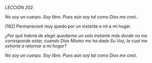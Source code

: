 *LECCIÓN 202*

*No soy un cuerpo. Soy libre.*
*Pues aún soy tal como Dios me creó.*

(182) Permaneceré muy quedo por un instante e iré a mi hogar.

_¿Por qué habría de elegir quedarme un solo instante más donde no me corresponde estar, cuando Dios Mismo me ha dado Su Voz, la cual me exhorta a retornar a mi hogar?_

*No soy un cuerpo. Soy libre.*
*Pues aún soy tal como Dios me creó.*